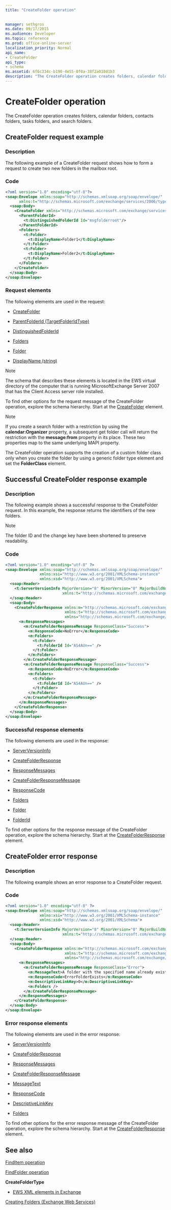 ```yaml
---
title: "CreateFolder operation"
 
 
manager: sethgros
ms.date: 09/17/2015
ms.audience: Developer
ms.topic: reference
ms.prod: office-online-server
localization_priority: Normal
api_name:
- CreateFolder
api_type:
- schema
ms.assetid: 6f6c334c-b190-4e55-8f0a-38f2a018d1b3
description: "The CreateFolder operation creates folders, calendar folders, contacts folders, tasks folders, and search folders."
---
```


# CreateFolder operation

The CreateFolder operation creates folders, calendar folders, contacts folders, tasks folders, and search folders.
  
## CreateFolder request example

### Description

The following example of a CreateFolder request shows how to form a request to create two new folders in the mailbox root.
  
### Code

```XML
<?xml version="1.0" encoding="utf-8"?>
<soap:Envelope xmlns:soap="http://schemas.xmlsoap.org/soap/envelope/"
      xmlns:t="http://schemas.microsoft.com/exchange/services/2006/types">
  <soap:Body>
    <CreateFolder xmlns="http://schemas.microsoft.com/exchange/services/2006/messages">
      <ParentFolderId>
        <t:DistinguishedFolderId Id="msgfolderroot"/>
      </ParentFolderId>
      <Folders>
        <t:Folder>
          <t:DisplayName>Folder1</t:DisplayName>
        </t:Folder>
        <t:Folder>
          <t:DisplayName>Folder2</t:DisplayName>
        </t:Folder>
      </Folders>
    </CreateFolder>
  </soap:Body>
</soap:Envelope>
```

### Request elements

The following elements are used in the request:
  
- [CreateFolder](createfolder.md)
    
- [ParentFolderId (TargetFolderIdType)](parentfolderid-targetfolderidtype.md)
    
- [DistinguishedFolderId](distinguishedfolderid.md)
    
- [Folders](folders-ex15websvcsotherref.md)
    
- [Folder](folder.md)
    
- [DisplayName (string)](displayname-string.md)
    
> [!NOTE]
> The schema that describes these elements is located in the EWS virtual directory of the computer that is running MicrosoftExchange Server 2007 that has the Client Access server role installed. 
  
To find other options for the request message of the CreateFolder operation, explore the schema hierarchy. Start at the [CreateFolder](createfolder.md) element. 
  
> [!NOTE]
> If you create a search folder with a restriction by using the **calendar:Organizer** property, a subsequent get folder call will return the restriction with the **message:from** property in its place. These two properties map to the same underlying MAPI property. 
  
The CreateFolder operation supports the creation of a custom folder class only when you create the folder by using a generic folder type element and set the **FolderClass** element. 
  
## Successful CreateFolder response example

### Description

The following example shows a successful response to the CreateFolder request. In this example, the response returns the identifiers of the new folders.
  
> [!NOTE]
> The folder ID and the change key have been shortened to preserve readability. 
  
### Code

```XML
<?xml version="1.0" encoding="utf-8" ?>
<soap:Envelope xmlns:soap="http://schemas.xmlsoap.org/soap/envelope/" 
               xmlns:xsi="http://www.w3.org/2001/XMLSchema-instance" 
               xmlns:xsd="http://www.w3.org/2001/XMLSchema">
  <soap:Header>
    <t:ServerVersionInfo MajorVersion="8" MinorVersion="0" MajorBuildNumber="595" MinorBuildNumber="0" 
                         xmlns:t="http://schemas.microsoft.com/exchange/services/2006/types" />
  </soap:Header>
  <soap:Body>
    <CreateFolderResponse xmlns:m="http://schemas.microsoft.com/exchange/services/2006/messages" 
                          xmlns:t="http://schemas.microsoft.com/exchange/services/2006/types" 
                          xmlns="http://schemas.microsoft.com/exchange/services/2006/messages">
      <m:ResponseMessages>
        <m:CreateFolderResponseMessage ResponseClass="Success">
          <m:ResponseCode>NoError</m:ResponseCode>
          <m:Folders>
            <t:Folder>
              <t:FolderId Id="AS4AUn==" />
            </t:Folder>
          </m:Folders>
        </m:CreateFolderResponseMessage>
        <m:CreateFolderResponseMessage ResponseClass="Success">
          <m:ResponseCode>NoError</m:ResponseCode>
          <m:Folders>
            <t:Folder>
              <t:FolderId Id="AS4AUn==" />
            </t:Folder>
          </m:Folders>
        </m:CreateFolderResponseMessage>
      </m:ResponseMessages>
    </CreateFolderResponse>
  </soap:Body>
</soap:Envelope>
```

### Successful response elements

The following elements are used in the response:
  
- [ServerVersionInfo](serverversioninfo.md)
    
- [CreateFolderResponse](createfolderresponse.md)
    
- [ResponseMessages](responsemessages.md)
    
- [CreateFolderResponseMessage](createfolderresponsemessage.md)
    
- [ResponseCode](responsecode.md)
    
- [Folders](folders-ex15websvcsotherref.md)
    
- [Folder](folder.md)
    
- [FolderId](folderid.md)
    
To find other options for the response message of the CreateFolder operation, explore the schema hierarchy. Start at the [CreateFolderResponse](createfolderresponse.md) element. 
  
## CreateFolder error response

### Description

The following example shows an error response to a CreateFolder request.
  
### Code

```XML
<?xml version="1.0" encoding="utf-8" ?>
<soap:Envelope xmlns:soap="http://schemas.xmlsoap.org/soap/envelope/" 
               xmlns:xsi="http://www.w3.org/2001/XMLSchema-instance" 
               xmlns:xsd="http://www.w3.org/2001/XMLSchema">
  <soap:Header>
    <t:ServerVersionInfo MajorVersion="8" MinorVersion="0" MajorBuildNumber="595" MinorBuildNumber="0" 
                         xmlns:t="http://schemas.microsoft.com/exchange/services/2006/types" />
  </soap:Header>
  <soap:Body>
    <CreateFolderResponse xmlns:m="http://schemas.microsoft.com/exchange/services/2006/messages" 
                          xmlns:t="http://schemas.microsoft.com/exchange/services/2006/types" 
                          xmlns="http://schemas.microsoft.com/exchange/services/2006/messages">
      <m:ResponseMessages>
        <m:CreateFolderResponseMessage ResponseClass="Error">
          <m:MessageText>A folder with the specified name already exists.</m:MessageText>
          <m:ResponseCode>ErrorFolderExists</m:ResponseCode>
          <m:DescriptiveLinkKey>0</m:DescriptiveLinkKey>
          <m:Folders />
        </m:CreateFolderResponseMessage>
      </m:ResponseMessages>
    </CreateFolderResponse>
  </soap:Body>
</soap:Envelope>
```

### Error response elements

The following elements are used in the error response:
  
- [ServerVersionInfo](serverversioninfo.md)
    
- [CreateFolderResponse](createfolderresponse.md)
    
- [ResponseMessages](responsemessages.md)
    
- [CreateFolderResponseMessage](createfolderresponsemessage.md)
    
- [MessageText](messagetext.md)
    
- [ResponseCode](responsecode.md)
    
- [DescriptiveLinkKey](descriptivelinkkey.md)
    
- [Folders](folders-ex15websvcsotherref.md)
    
To find other options for the error response message of the CreateFolder operation, explore the schema hierarchy. Start at the [CreateFolderResponse](createfolderresponse.md) element. 
  
## See also



[FindItem operation](finditem-operation.md)
  
[FindFolder operation](findfolder-operation.md)
  
 **CreateFolderType**


- [EWS XML elements in Exchange](ews-xml-elements-in-exchange.md)


[Creating Folders (Exchange Web Services)](http://msdn.microsoft.com/library/3b15b0ec-8691-45ed-9a24-a91ff732d6cf%28Office.15%29.aspx)

